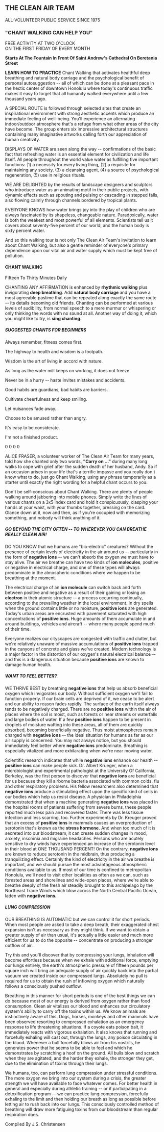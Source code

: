 ## THE CLEAN AIR TEAM
ALL-VOLUNTEER PUBLIC SERVICE SINCE 1975

### "CHANT WALKING CAN HELP YOU"
<div class="centered">
FREE ACTIVITY AT TWO O'CLOCK<br>
ON THE FIRST FRIDAY OF EVERY MONTH

**Starts At The Fountain In Front Of Saint Andrew's Cathedral On Beretania Street**
</div>
<!-- 0 0 0 0 TODO: four dots -->

**LEARN HOW TO PRACTICE** Chant Walking that activates healthful deep breathing and natural body carriage and the psychological benefit of personal autosuggestion -- all of which can be done at a pleasant pace in the hectic center of downtown Honolulu where today's continuous traffic makes it easy to forget that all humanity walked everywhere until a few thousand years ago.

A SPECIAL ROUTE is followed through selected sites that create an inspirational environment with strong aesthetic accents which produce an immediate feeling of well-being. You'll experience
an alternating indoor/outdoor atmosphere that's a refuge from what other areas of the city have become. The group enters six impressive architectural structures containing many imaginative artworks calling forth our appreciation of human creativity.

DISPLAYS OF WATER are seen along the way -- confirmations of the basic fact that refreshing water is an essential element for civilization and life itself. All people throughout the world value water as fulfilling five important functions:
(1) a necessity for every living thing, (2) a requisite for maintaining any society, (3) a cleansing agent, (4) a source of psychological regeneration, (5) use in religious rituals.

WE ARE DELIGHTED by the results of landscape designers and sculptors who introduce water as an animating motif in their public projects, with dynamic effects such as spouting and pulsing or cascading in stepped falls, also flowing calmly through channels bordered by tropical plants.

EVERYONE KNOWS how water brings joy into the play of children who are always fascinated by its shapeless, changeable nature. Paradoxically, water is both the weakest and most powerful of all elements. Scientists tell us it covers about seventy-five percent of our world, and the human body is sixty percent water.

And so this walking tour is not only The Clean Air Team's invitation to learn about Chant Walking, but also a gentle reminder of everyone's primary dependence upon our vital air and water supply which must be kept free of pollution.

#### CHANT WALKING 
<div class="centered">Fifteen To Thirty Minutes Daily</div>

CHANTING ANY AFFIRMATION is enhanced by __rhythmic walking__ plus invigorating __deep breathing__. Add __natural body carriage__ and you have a most agreeable pastime that can be repeated along exactly the same route -- its details becoming old friends.
Chanting can be performed at various levels of audibility, from normal speech to a mere murmur or whispering or only thinking the words with no sound at all. Another way of doing it, which you might like to try, is __sing chanting__.

##### SUGGESTED CHANTS FOR BEGINNERS

Always remember, fitness comes first.

The highway to health and wisdom is a footpath.

Wisdom is the art of living in accord with nature.

As long as the water mill keeps on working, it does not freeze.

Never be in a hurry -- haste invites mistakes and accidents.

Good habits are guardians, bad habits are barriers.

Cultivate cheerfulness and keep smiling.

Let nuisances fade away.

Choose to be amused rather than angry.

It's easy to be considerate.

I'm not a finished product.

0 0 0 0

ALICE FRASER, a volunteer worker of The Clean Air Team for many years, told how she chanted only two words, **"Carry on ..."** during many long walks to cope with grief after the sudden death of her husband, Andy. So if an occasion arises in your life that's a terrific impasse and you really don't know what to do, just go Chant Walking, using any phrase temporarily as a starter until exactly the right wording for a helpful chant occurs to you.

Don't be self-conscious about Chant Walking. There are plenty of people walking around jabbering into mobile phones. Simply write the lines of various chants on a 3x5 index card and hold it conspicuously, clasping your hands at your waist, with your thumbs together, pressing on the card. Glance down at it, now and then, as if you're occupied with memorizing something, and nobody will think anything of it.

##### GO BEYOND THE CITY OFTEN -- TO WHEREVER YOU CAN BREATHE REALLY CLEAN AIR!

DO YOU KNOW that we humans are "bio-electric" creatures? Without the presence of certain levels of electricity in the air around us -- particularly in the form of __negative ions__ -- we can't absorb the oxygen we must have to stay alive. The air we breathe can have two kinds of __ion molecules__, positive or negative
in electrical charge, and one of these types will always predominate in the atmospheric conditions where we happen to be breathing at the moment.

The electrical charge of an __ion molecule__ can switch back and forth between positive and negative as a result of their gaining or losing an __electron__ in their atomic structure -- a process occurring continually, according to the prevailing weather in the local environment. In dry spells when the ground contains little or no moisture, __positive ions__ are generated. Today's urban areas are encrusted with pavement saturated with high concentrations of __positive ions__. Huge amounts of them accumulate in and around buildings, vehicles and aircraft -- where many people spend much of their time.

Everyone realizes our cityscapes are congested with traffic and clutter, but we're relatively unaware of massive accumulations of __positive ions__ trapped in the canyons of concrete and glass we've created. Modern technology is a major factor in the distortion of our oxygen's natural electrical balance -­and this is a dangerous situation because __positive ions__ are known to damage human health.

##### WANT TO FEEL BETTER?

WE THRIVE BEST by breathing __negative ions__ that help us absorb beneficial oxygen which invigorates our body. Without sufficient oxygen we'll fail to function properly. If our brain cells are deprived of it, we cease to be alert and our ability to reason fades rapidly.
The surface of the earth itself always tends to be negatively charged. There are no __positive ions__ within the air of places where the soil is moist, such as forests or near streams or waterfalls and large bodies of water. If a few __positive ions__ happen to be present in droplets of moisture wafting into these
areas, all of them are quickly absorbed, becoming beneficially negative. Thus moist atmospheres remain charged with __negative ions__ -- the ideal situation for humans as far as our air supply is concerned. You may not always notice, but you should immediately feel better where __negative ions__ predominate. Breathing is especially vitalized and more exhilarating when we're near moving water.

Scientific research indicates that while __negative ions__ enhance our health -- __positive ions__ can make people sick. Dr. Albert Krueger, when a microbiologist and experimental pathologist at the University Of California, Berkeley, was the first person to discover that __negative ions__ are beneficial for us because they kill airborne bacteria associated with common colds, flu and other respiratory problems. His fellow researchers also determined that __negative ions__ produce a stimulating effect upon the specific kind of cells in our bodies which help us resist disease. A physician in Philadelphia demonstrated that when a machine generating __negative ions__ was placed in the hospital rooms of patients suffering from severe burns, these people reported much less pain and recovered faster. There was less tissue infection and less scarring, too. Further experiments
by Dr. Kreuger proved that an excess of __positive ions__ in mammals causes an overproduction of serotonin that's known as the **stress hormone.** And when
too much of it is secreted into our bloodstream, it can create sudden changes in mood, anxiety, insomnia and migraine headaches. Persons who are acutely sensitive to dry winds have experienced an increase of the serotonin level in their blood at ONE THOUSAND PERCENT! On the contrary, __negative ions__ are known to reduce serotonin in the midbrain, thus producing a tranquilizing effect.
Certainly the kind of electricity in the air we breathe is important, and we should pursue the most advantageous atmospheric conditions available to us. If most of our time is confined to metropolitan Honolulu, we'll need to visit
other localities as often as we can, such as forested areas and shorelines and wide-open places, where we're able to breathe deeply of the fresh air steadily brought to this archipelago by the Northeast Trade Winds which blow across the North Central Pacific Ocean, laden with __negative ions__.

##### LUNG COMPRESSION

OUR BREATHING IS AUTOMATIC but we can control it for short periods. When most people are asked to take a deep breath, their exaggerated chest expansion isn't as necessary as they might think. If we want to obtain a greater supply of air than usual, it's actually a little easier and much more efficient for us to do the opposite -- concentrate on producing a stronger outflow of air.

Try this and you'll discover that by compressing your lungs, inhalation will become effortless because when we exhale with additional force, emptying our lungs entirely, the earth's atmospheric pressure of fifteen pounds per square inch will bring an adequate supply of air quickly back into the partial vacuum we created inside our compressed lungs. Absolutely no pull is required for us to obtain the rush of inflowing oxygen which naturally follows a consciously pushed outflow.

Breathing in this manner for short periods is one of the best things we can do because most of our energy is derived from oxygen rather than food consumption. Clean air vitalizes our blood and enhances our circulatory system's ability
to carry off the toxins within us. We know animals are instinctively aware of this. Dogs, horses, monkeys and other mammals have been observed resorting to compressed exhalation as an emergency response to life threatening situations. If a coyote eats poison bait, it immediately reacts with vigorous exhalation.
It also knows that running and forcefully exhaling will cast out, through the lungs, any poison circulating in the blood. Whenever a bull forcefully blows air from his nostrils, he generates power that he seems to be able to feel and which he demonstrates by scratching a hoof on the ground. All bulls blow and scratch when they are agitated, and the harder they exhale, the stronger they get, due to the elimination of toxins through their lungs.

We humans, too, can perform lung compression under stressful conditions. The more oxygen we bring into our system during a crisis, the greater strength we will have available to face whatever comes. For better health in general and especially during athletic training -- or if participating in a detoxification program -- we can practice lung compression, forcefully exhaling to the limit and then holding our breath as long as possible before letting air to rush back into our lungs. This consciously controlled method of breathing will draw more fatiguing toxins from our bloodstream than regular respiration does.

<div class="centered">
Compiled By J.S. Christensen
</div>